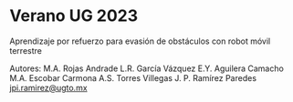 # Verano UG 2023
Aprendizaje por refuerzo para evasión de obstáculos con robot móvil terrestre

Autores:
M.A. Rojas Andrade
L.R. García Vázquez
E.Y. Aguilera Camacho
M.A. Escobar Carmona
A.S. Torres Villegas
J. P. Ramírez Paredes <jpi.ramirez@ugto.mx>